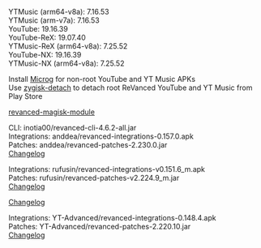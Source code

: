 YTMusic (arm64-v8a): 7.16.53  
YTMusic (arm-v7a): 7.16.53  
YouTube: 19.16.39  
YouTube-ReX: 19.07.40  
YTMusic-ReX (arm64-v8a): 7.25.52                     
YouTube-NX: 19.16.39  
YTMusic-NX (arm64-v8a): 7.25.52                     

Install [Microg](https://github.com/ReVanced/GmsCore/releases) for non-root YouTube and YT Music APKs  
Use [zygisk-detach](https://github.com/j-hc/zygisk-detach) to detach root ReVanced YouTube and YT Music from Play Store  

[revanced-magisk-module](https://github.com/iamsmmh/revanced-magisk-module)
  
CLI: inotia00/revanced-cli-4.6.2-all.jar  
Integrations: anddea/revanced-integrations-0.157.0.apk  
Patches: anddea/revanced-patches-2.230.0.jar  
[Changelog](https://github.com/anddea/revanced-patches/releases/tag/v2.230.0)

Integrations: rufusin/revanced-integrations-v0.151.6_m.apk  
Patches: rufusin/revanced-patches-v2.224.9_m.jar  
[Changelog](https://github.com/rufusin/revanced-patches/releases/tag/v2.224.9_m)

[Changelog](https://github.com/rufusin/revanced-patches/releases/tag/vv2.224.9_m)

Integrations: YT-Advanced/revanced-integrations-0.148.4.apk  
Patches: YT-Advanced/revanced-patches-2.220.10.jar  
[Changelog](https://github.com/YT-Advanced/ReX-patches/releases/tag/v2.220.10)  
